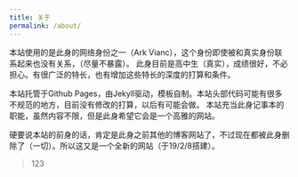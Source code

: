 ```yaml
---
title: 关于
permalink: /about/
---
```


本站使用的是此身的网络身份之一（Ark Vianc），这个身份即使被和真实身份联系起来也没有关系，（尽量不暴露）。
此身目前是高中生（真实），成绩很好，不必担心。有很广泛的特长，也有增加这些特长的深度的打算和条件。

本站托管于Github Pages，由Jekyll驱动，模板自制。本站头部代码可能有很多不规范的地方，目前没有修改的打算，以后有可能会做。
本站充当此身记事本的职能，虽然内容不限，但是此身希望它会是一个高雅的网站。

硬要说本站的前身的话，肯定是此身之前其他的博客网站了，不过现在都被此身删除了（一切）。所以这又是一个全新的网站（于19/2/8搭建）。

> 123
